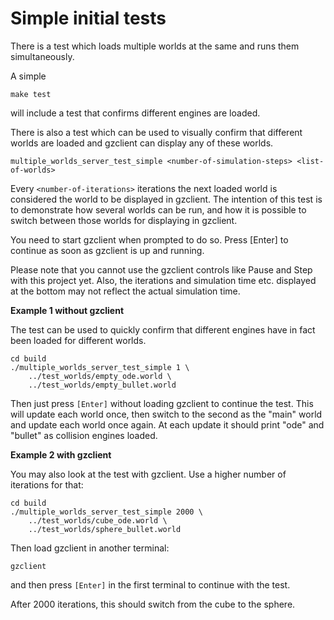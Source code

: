 # Simple initial tests

There is a test which loads multiple worlds at the same and runs them simultaneously.

A simple

``make test``

will include a test that confirms different engines are loaded.

There is also a test which can be used to visually confirm that different worlds are loaded
and gzclient can display any of these worlds.

``multiple_worlds_server_test_simple <number-of-simulation-steps> <list-of-worlds>``

Every ``<number-of-iterations>`` iterations the next loaded world is considered
the world to be displayed in gzclient. The intention
of this test is to demonstrate how several worlds can be run, and how it is possible to switch
between those worlds for displaying in gzclient.

You need to start gzclient when prompted to do so. Press [Enter] to continue
as soon as gzclient is up and running.

Please note that you cannot use the gzclient controls like Pause and Step with this project
yet. Also, the iterations and simulation time etc. displayed at the bottom
may not reflect the actual simulation time.

**Example 1 without gzclient**

The test can be used to quickly confirm that different engines have in fact
been loaded for different worlds.

```
cd build
./multiple_worlds_server_test_simple 1 \
    ../test_worlds/empty_ode.world \
    ../test_worlds/empty_bullet.world
```

Then just press ``[Enter]`` without loading gzclient to continue the test.
This will update each world once, then switch to the second as the "main" world
and update each world once again. At each update it should print "ode" and "bullet" as collision engines loaded.


**Example 2 with gzclient**

You may also look at the test with gzclient. Use a higher number of iterations for that:

```
cd build
./multiple_worlds_server_test_simple 2000 \
    ../test_worlds/cube_ode.world \
    ../test_worlds/sphere_bullet.world
```

Then load gzclient in another terminal:

``gzclient``

and then press ``[Enter]`` in the first terminal to continue with the test.

After 2000 iterations, this should switch from the cube to the sphere.
